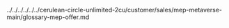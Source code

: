 ../../../../../../cerulean-circle-unlimited-2cu/customer/sales/mep-metaverse-main/glossary-mep-offer.md